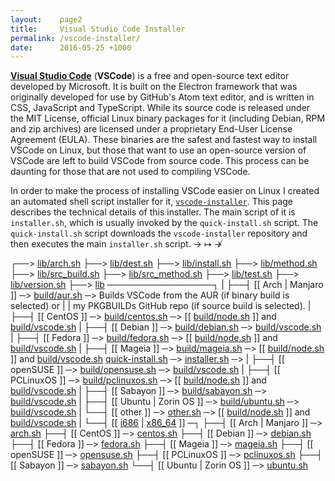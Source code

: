 ```yaml
---
layout:    page2
title:     Visual Studio Code Installer
permalink: /vscode-installer/
date:      2016-05-25 +1000
---
```


[**Visual Studio Code**](http://code.visualstudio.com) (**VSCode**) is a free and open-source text editor developed by Microsoft. It is built on the Electron framework that was originally developed for use by GitHub's Atom text editor, and is written in CSS, JavaScript and TypeScript. While its source code is released under the MIT License, official Linux binary packages for it (including Debian, RPM and zip archives) are licensed under a proprietary End-User License Agreement (EULA). These binaries are the safest and fastest way to install VSCode on Linux, but those that want to use an open-source version of VSCode are left to build VSCode from source code. This process can be daunting for those that are not used to compiling VSCode.

In order to make the process of installing VSCode easier on Linux I created an automated shell script installer for it, [`vscode-installer`](https://github.com/fusion809/vscode-installer). This page describes the technical details of this installer. The main script of it is `installer.sh`, which is usually invoked by the `quick-install.sh` script. The `quick-install.sh` script downloads the `vscode-installer` repository and then executes the main `installer.sh` script. → ↦ ↛

<div class="diagram">
                                    ┌──> <a href="https://github.com/fusion809/vscode-installer/blob/master/lib/arch.sh" link="_blank">lib/arch.sh</a>
                                    ├──> <a href="https://github.com/fusion809/vscode-installer/blob/master/lib/dest.sh" link="_blank">lib/dest.sh</a>
                                    ├──> <a href="https://github.com/fusion809/vscode-installer/blob/master/lib/install.sh" link="_blank">lib/install.sh</a>
                                    ├──> <a href="https://github.com/fusion809/vscode-installer/blob/master/lib/method.sh" link="_blank">lib/method.sh</a>
                                    ├──> <a href="https://github.com/fusion809/vscode-installer/blob/master/lib/src_build.sh" link="_blank">lib/src_build.sh</a>
                                    ├──> <a href="https://github.com/fusion809/vscode-installer/blob/master/lib/src_method.sh" link="_blank">lib/src_method.sh</a>
                                    ├──> <a href="https://github.com/fusion809/vscode-installer/blob/master/lib/test.sh" link="_blank">lib/test.sh</a>
                                    ├──> <a href="https://github.com/fusion809/vscode-installer/blob/master/lib/version.sh" link="_blank">lib/version.sh</a>
                                    ├──> <a href="https://github.com/fusion809/vscode-installer/tree/master/lib" link="_blank">lib</a> ─────────────────┐
                                    |                         ├──┤ [[ Arch | Manjaro ]]    ─> <a href="https://github.com/fusion809/vscode-installer/blob/master/lib/build/aur.sh" link="_blank">build/aur.sh</a>       ─> Builds VSCode from the AUR (if binary build is selected) or
                                    |                         |                                                     my PKGBUILDs GitHub repo (if source build is selected).
                                    |                         ├──┤ [[ CentOS ]]            ─> <a href="https://github.com/fusion809/vscode-installer/blob/master/lib/build/centos.sh" link="_blank">build/centos.sh</a>    ─> [[ <a href="https://github.com/fusion809/vscode-installer/blob/master/lib/build/node.sh" link="_blank">build/node.sh</a> ]] and <a href="https://github.com/fusion809/vscode-installer/blob/master/lib/build/vscode.sh" link="_blank">build/vscode.sh</a>
                                    |                         ├──┤ [[ Debian ]]            ─> <a href="https://github.com/fusion809/vscode-installer/blob/master/lib/build/debian.sh" link="_blank">build/debian.sh</a>    ─> <a href="https://github.com/fusion809/vscode-installer/blob/master/lib/build/vscode.sh" link="_blank">build/vscode.sh</a>
                                    |                         ├──┤ [[ Fedora ]]            ─> <a href="https://github.com/fusion809/vscode-installer/blob/master/lib/build/fedora.sh" link="_blank">build/fedora.sh</a>    ─> [[ <a href="https://github.com/fusion809/vscode-installer/blob/master/lib/build/node.sh" link="_blank">build/node.sh</a> ]] and <a href="https://github.com/fusion809/vscode-installer/blob/master/lib/build/vscode.sh" link="_blank">build/vscode.sh</a>
                                    |                         ├──┤ [[ Mageia ]]            ─> <a href="https://github.com/fusion809/vscode-installer/blob/master/lib/build/mageia.sh" link="_blank">build/mageia.sh</a>    ─> [[ <a href="https://github.com/fusion809/vscode-installer/blob/master/lib/build/node.sh" link="_blank">build/node.sh</a> ]] and  <a href="https://github.com/fusion809/vscode-installer/blob/master/lib/build/vscode.sh" link="_blank">build/vscode.sh</a>
<a href="https://github.com/fusion809/vscode-installer/blob/master/quick-install.sh" link="_blank">quick-install.sh</a> ─> <a href="https://github.com/fusion809/vscode-installer/blob/master/installer.sh" link="_blank">installer.sh</a> ─> |                         ├──┤ [[ openSUSE ]]          ─> <a href="https://github.com/fusion809/vscode-installer/blob/master/lib/build/opensuse.sh" link="_blank">build/opensuse.sh</a>  ─> <a href="https://github.com/fusion809/vscode-installer/blob/master/lib/build/vscode.sh" link="_blank">build/vscode.sh</a>
                                    |                         ├──┤ [[ PCLinuxOS ]]         ─> <a href="https://github.com/fusion809/vscode-installer/blob/master/lib/build/pclinuxos.sh" link="_blank">build/pclinuxos.sh</a> ─> [[ <a href="https://github.com/fusion809/vscode-installer/blob/master/lib/build/node.sh" link="_blank">build/node.sh</a> ]] and  <a href="https://github.com/fusion809/vscode-installer/blob/master/lib/build/vscode.sh" link="_blank">build/vscode.sh</a>
                                    |                         ├──┤ [[ Sabayon ]]           ─> <a href="https://github.com/fusion809/vscode-installer/blob/master/lib/build/sabayon.sh" link="_blank">build/sabayon.sh</a>   ─> <a href="https://github.com/fusion809/vscode-installer/blob/master/lib/build/vscode.sh" link="_blank">build/vscode.sh</a>
                                    |                         ├──┤ [[ Ubuntu | Zorin OS ]] ─> <a href="https://github.com/fusion809/vscode-installer/blob/master/lib/build/ubuntu.sh" link="_blank">build/ubuntu.sh</a>    ─> <a href="https://github.com/fusion809/vscode-installer/blob/master/lib/build/vscode.sh" link="_blank">build/vscode.sh</a>
                                    |                         └──┤ [[ other ]]             ─> <a href="https://github.com/fusion809/vscode-installer/blob/master/lib/other.sh" link="_blank">other.sh</a>           ─> [[ <a href="https://github.com/fusion809/vscode-installer/blob/master/lib/build/node.sh" link="_blank">build/node.sh</a> ]] and  <a href="https://github.com/fusion809/vscode-installer/blob/master/lib/build/vscode.sh" link="_blank">build/vscode.sh</a>
                                    |
                                    └──┤ [[ <a href="https://github.com/fusion809/vscode-installer/tree/master/i686" link="_blank">i686</a> | <a href="https://github.com/fusion809/vscode-installer/tree/master/x86_64" link="_blank">x86_64</a> ]] ─┐
                                                              ├──┤ [[ Arch | Manjaro ]]    ─> <a href="https://github.com/fusion809/vscode-installer/blob/master/x86_64/arch.sh" link="_blank">arch.sh</a>
                                                              ├──┤ [[ CentOS ]]            ─> <a href="https://github.com/fusion809/vscode-installer/blob/master/x86_64/centos.sh" link="_blank">centos.sh</a>
                                                              ├──┤ [[ Debian ]]            ─> <a href="https://github.com/fusion809/vscode-installer/blob/master/x86_64/debian.sh" link="_blank">debian.sh</a>
                                                              ├──┤ [[ Fedora ]]            ─> <a href="https://github.com/fusion809/vscode-installer/blob/master/x86_64/fedora.sh" link="_blank">fedora.sh</a>
                                                              ├──┤ [[ Mageia ]]            ─> <a href="https://github.com/fusion809/vscode-installer/blob/master/x86_64/mageia.sh" link="_blank">mageia.sh</a>
                                                              ├──┤ [[ openSUSE ]]          ─> <a href="https://github.com/fusion809/vscode-installer/blob/master/x86_64/opensuse.sh" link="_blank">opensuse.sh</a>
                                                              ├──┤ [[ PCLinuxOS ]]         ─> <a href="https://github.com/fusion809/vscode-installer/blob/master/x86_64/pclinuxos.sh" link="_blank">pclinuxos.sh</a>
                                                              ├──┤ [[ Sabayon ]]           ─> <a href="https://github.com/fusion809/vscode-installer/blob/master/x86_64/sabayon.sh" link="_blank">sabayon.sh</a>
                                                              └──┤ [[ Ubuntu | Zorin OS ]] ─> <a href="https://github.com/fusion809/vscode-installer/blob/master/x86_64/ubuntu.sh" link="_blank">ubuntu.sh</a>
</div>
